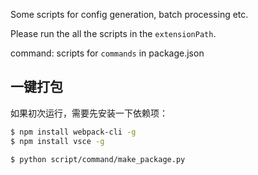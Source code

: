 Some scripts for config generation, batch processing etc.

Please run the all the scripts in the `extensionPath`.

command: scripts for `commands` in package.json


## 一键打包

如果初次运行，需要先安装一下依赖项：

```bash
$ npm install webpack-cli -g
$ npm install vsce -g
```

```bash
$ python script/command/make_package.py
```